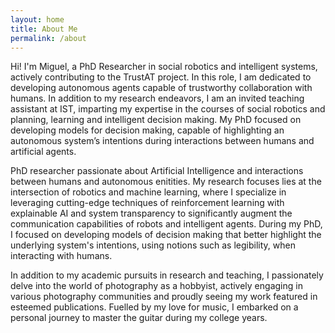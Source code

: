 ```yaml
---
layout: home
title: About Me
permalink: /about
---
```


Hi! I'm Miguel, a PhD Researcher in social robotics and intelligent systems, actively contributing to the TrustAT project. In this role, I am dedicated to developing autonomous agents capable of trustworthy collaboration with humans. In addition to my research endeavors, I am an invited teaching assistant at IST, imparting my expertise in the courses of social robotics and planning, learning and intelligent decision making. My PhD focused on developing models for decision making, capable of highlighting an autonomous system’s intentions during interactions between humans and artificial agents. 

PhD researcher passionate about Artificial Intelligence and interactions between humans and autonomous enitities. My research focuses lies at the intersection of robotics and machine learning, where I specialize in leveraging cutting-edge techniques of reinforcement learning with explainable AI and system transparency to significantly augment the communication capabilities of robots and intelligent agents. During my PhD, I focused on developing models of decision making that better highlight the underlying system's intentions, using notions such as legibility, when interacting with humans.

In addition to my academic pursuits in research and teaching, I passionately delve into the world of photography as a hobbyist, actively engaging in various photography communities and proudly seeing my work featured in esteemed publications. Fuelled by my love for music, I embarked on a personal journey to master the guitar during my college years.
